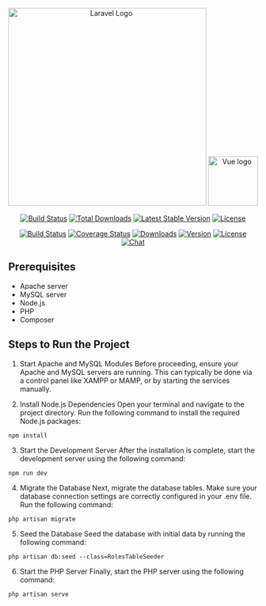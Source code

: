 <p align="center">
    <a href="https://laravel.com" target="_blank"><img src="https://raw.githubusercontent.com/laravel/art/master/logo-lockup/5%20SVG/2%20CMYK/1%20Full%20Color/laravel-logolockup-cmyk-red.svg" width="400" alt="Laravel Logo"></a>
    <a href="https://vuejs.org" target="_blank" rel="noopener noreferrer"><img width="100" src="https://vuejs.org/images/logo.png" alt="Vue logo">
</p>

<p align="center">
    <a href="https://github.com/laravel/framework/actions"><img src="https://github.com/laravel/framework/workflows/tests/badge.svg" alt="Build Status"></a>
    <a href="https://packagist.org/packages/laravel/framework"><img src="https://img.shields.io/packagist/dt/laravel/framework" alt="Total Downloads"></a>
    <a href="https://packagist.org/packages/laravel/framework"><img src="https://img.shields.io/packagist/v/laravel/framework" alt="Latest Stable Version"></a>
    <a href="https://packagist.org/packages/laravel/framework"><img src="https://img.shields.io/packagist/l/laravel/framework" alt="License"></a>
</p>

<p align="center">
  <a href="https://circleci.com/gh/vuejs/vue/tree/dev"><img src="https://img.shields.io/circleci/project/github/vuejs/vue/dev.svg?sanitize=true" alt="Build Status"></a>
  <a href="https://codecov.io/github/vuejs/vue?branch=dev"><img src="https://img.shields.io/codecov/c/github/vuejs/vue/dev.svg?sanitize=true" alt="Coverage Status"></a>
  <a href="https://npmcharts.com/compare/vue?minimal=true"><img src="https://img.shields.io/npm/dm/vue.svg?sanitize=true" alt="Downloads"></a>
  <a href="https://www.npmjs.com/package/vue"><img src="https://img.shields.io/npm/v/vue.svg?sanitize=true" alt="Version"></a>
  <a href="https://www.npmjs.com/package/vue"><img src="https://img.shields.io/npm/l/vue.svg?sanitize=true" alt="License"></a>
  <a href="https://chat.vuejs.org/"><img src="https://img.shields.io/badge/chat-on%20discord-7289da.svg?sanitize=true" alt="Chat"></a>
</p>

## Prerequisites

<ul>
    <li>Apache server</li>
    <li>MySQL server</li>
    <li>Node.js</li>
    <li>PHP</li>
    <li>Composer</li>
</ul>

## Steps to Run the Project

1. Start Apache and MySQL Modules
Before proceeding, ensure your Apache and MySQL servers are running. This can typically be done via a control panel like XAMPP or MAMP, or by starting the services manually.

2. Install Node.js Dependencies
Open your terminal and navigate to the project directory. Run the following command to install the required Node.js packages:
```
npm install
```

3. Start the Development Server
After the installation is complete, start the development server using the following command:
```
npm run dev
```

4. Migrate the Database
Next, migrate the database tables. Make sure your database connection settings are correctly configured in your .env file. Run the following command:
```
php artisan migrate
```

5. Seed the Database
Seed the database with initial data by running the following command:
```
php artisan db:seed --class=RolesTableSeeder
```

6. Start the PHP Server
Finally, start the PHP server using the following command:
```
php artisan serve
```
